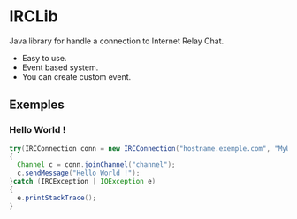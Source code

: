 # IRCLib
Java library for handle a connection to Internet Relay Chat.

- Easy to use.
- Event based system.
- You can create custom event.

## Exemples
### Hello World !
```Java
try(IRCConnection conn = new IRCConnection("hostname.exemple.com", "MyUserName"))
{
  Channel c = conn.joinChannel("channel");
  c.sendMessage("Hello World !");
}catch (IRCException | IOException e)
{
  e.printStackTrace();
}
```
